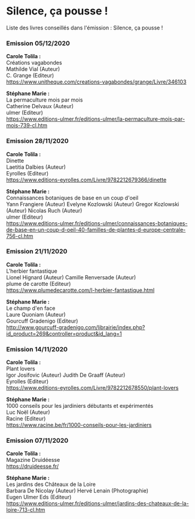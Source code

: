 # Silence, ça pousse !
Liste des livres conseillés dans l'émission : Silence, ça pousse !

### Emission 05/12/2020

**Carole Tolila :**  
Créations vagabondes  
Mathilde Vial (Auteur)  
C. Grange (Editeur)  
https://www.unitheque.com/creations-vagabondes/grange/Livre/346103

**Stéphane Marie :**  
La permaculture mois par mois  
Catherine Delvaux (Auteur)  
ulmer (Editeur)  
https://www.editions-ulmer.fr/editions-ulmer/la-permaculture-mois-par-mois-739-cl.htm

### Emission 28/11/2020

**Carole Tolila :**  
Dinette  
Laetitia Dalbies (Auteur)  
Eyrolles (Editeur)  
https://www.editions-eyrolles.com/Livre/9782212679366/dinette

**Stéphane Marie :**  
Connaissances botaniques de base en un coup d'oeil  
Yann Frangiere (Auteur) Evelyne Kozlowski (Auteur) Gregor Kozlowski (Auteur) Nicolas Ruch (Auteur)  
ulmer (Editeur)  
https://www.editions-ulmer.fr/editions-ulmer/connaissances-botaniques-de-base-en-un-coup-d-oeil-40-familles-de-plantes-d-europe-centrale-756-cl.htm

### Emission 21/11/2020

**Carole Tolila :**  
L'herbier fantastique  
Lionel Hignard (Auteur) Camille Renversade (Auteur)  
plume de carotte (Editeur)  
https://www.plumedecarotte.com/l-herbier-fantastique.html

**Stéphane Marie :**  
Le champ d'en face  
Laure Quoniam (Auteur)  
Gourcuff Gradenigo (Editeur)  
http://www.gourcuff-gradenigo.com/librairie/index.php?id_product=269&controller=product&id_lang=1

### Emission 14/11/2020

**Carole Tolila :**  
Plant lovers  
Igor Josifovic (Auteur) Judith De Graaff (Auteur)  
Eyrolles (Editeur)  
https://www.editions-eyrolles.com/Livre/9782212678550/plant-lovers

**Stéphane Marie :**  
1000 conseils pour les jardiniers débutants et expérimentés  
Luc Noël (Auteur)  
Racine (Editeur)  
https://www.racine.be/fr/1000-conseils-pour-les-jardiniers

### Emission 07/11/2020

**Carole Tolila :**  
Magazine Druidéesse  
https://druideesse.fr/

**Stéphane Marie :**  
Les jardins des Châteaux de la Loire  
Barbara De Nicolay (Auteur) Hervé Lenain (Photographie)   
Eugen Ulmer Eds (Editeur)  
https://www.editions-ulmer.fr/editions-ulmer/jardins-des-chateaux-de-la-loire-713-cl.htm
